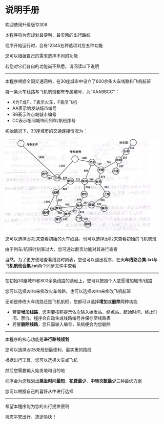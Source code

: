 # 说明手册

欢迎使用升级版12306

本程序将为您规划最便利、最实惠的出行路线

程序开始运行时，会有12345五种选项对应五种功能

您可以根据自己的需求选择不同的功能

若您对它们各自的功能尚不熟悉，请阅读以下说明

---

本程序根据全国交通网络，在30座城市中设立了800余条火车线路和飞机航班

每一条火车线路与飞机航班都有专属编号，为“XAABBCC”：

- X为T或F，T表示火车，F表示飞机
- AA表示始发站城市编号
- BB表示终点站城市编号
- CC表示相同城市间列车/航班序号

初始情况下，30座城市的交通连接情况为：

![Flowchart](交通线路图.jpg)

您可以选择`选项1`来查看初始的火车线路，也可以选择`选项2`来查看初始的飞机航班

由于列车/航班时刻表过大，您可通过翻页功能对其进行查看

当然，为了更方便地查看线路时刻表，您也可以退出程序，在**火车线路合集.txt**与**飞机航班合集.txt**两个同步文件中查看

---

在初始30座城市和800余条线路的基础上，您可以按照个人意愿增加城市/线路

您可以选择`选项3`来修改火车线路，也可以选择`选项4`来修改飞机航班

无论是修改火车线路还是飞机航班，您都可以选择**增加**或**删除**两种功能

- 若要**增加线路**，您需要按照提示依次输入始发站、终点站、起始时间、终止时间、票价。程序会自动生成线路编号并保存至线路表
- 若要**删除线路**，您只需输入编号，系统便会为您删除

--- 

本程序的核心功能是**进行路线规划**

您可以选择`选项5`来规划最便利、最实惠的路线

根据出行工具，您可以选择火车或飞机

然后您需要输入始发地和目的地

程序会为您规划出**乘坐时间最短**、**花费最少**、**中转次数最少**三种最优方案

您可以根据自己的喜好从中进行选择

---

希望本程序能为您的出行提供便利

祝您平安出行，旅途愉快！